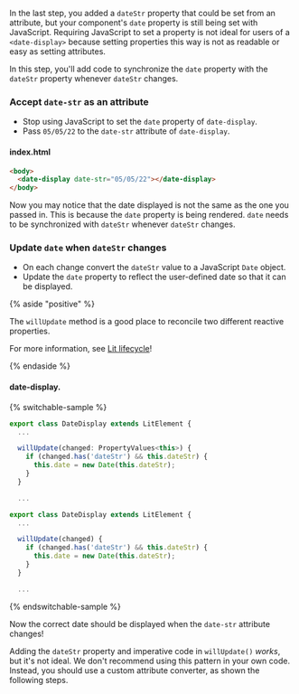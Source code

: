 In the last step, you added a `dateStr` property that could be set from an attribute, but your component's `date` property is still being set with JavaScript. Requiring JavaScript to set a property is not ideal for users of a `<date-display>` because setting properties this way is not as readable or easy as setting attributes.

In this step, you'll add code to synchronize the `date` property with the `dateStr` property whenever `dateStr` changes.

### Accept `date-str` as an attribute

* Stop using JavaScript to set the `date` property of `date-display`.
* Pass `05/05/22` to the `date-str` attribute of `date-display`.

#### index.html

```html
<body>
  <date-display date-str="05/05/22"></date-display>
</body>
```

Now you may notice that the date displayed is not the same as the one you passed in. This is because the `date` property is being rendered. `date` needs to be synchronized with `dateStr` whenever `dateStr` changes.

### Update `date` when `dateStr` changes

* On each change convert the `dateStr` value to a JavaScript `Date` object.
* Update the `date` property to reflect the user-defined date so that it can be displayed.

{% aside "positive" %}

The `willUpdate` method is a good place to reconcile two different reactive properties.

For more information, see [Lit lifecycle](/docs/components/lifecycle/)!

{% endaside %}

#### date-display.<ts-js></ts-js>

{% switchable-sample %}

```ts
export class DateDisplay extends LitElement {
  ...

  willUpdate(changed: PropertyValues<this>) {
    if (changed.has('dateStr') && this.dateStr) {
      this.date = new Date(this.dateStr);
    }
  }

  ...
```

```js
export class DateDisplay extends LitElement {
  ...

  willUpdate(changed) {
    if (changed.has('dateStr') && this.dateStr) {
      this.date = new Date(this.dateStr);
    }
  }

  ...
```

{% endswitchable-sample %}

Now the correct date should be displayed when the `date-str` attribute changes!

Adding the `dateStr` property and imperative code in `willUpdate()` *works*, but it's not ideal. We don't recommend using this pattern in your own code. Instead, you should use a custom attribute converter, as shown the following steps.
